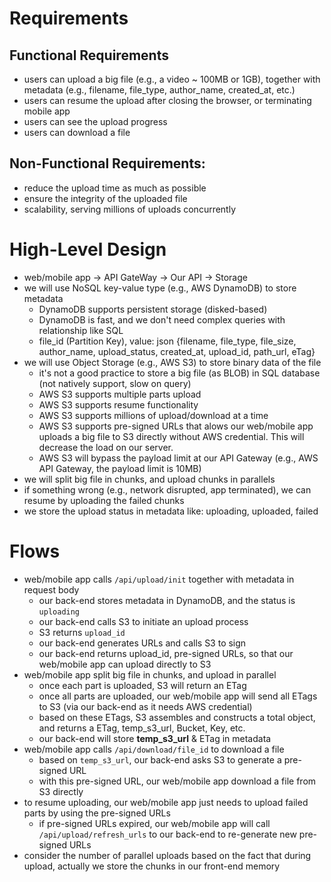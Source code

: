 # Requirements

## Functional Requirements
- users can upload a big file (e.g., a video ~ 100MB or 1GB), together with metadata (e.g., filename, file_type, author_name, created_at, etc.)
- users can resume the upload after closing the browser, or terminating mobile app
- users can see the upload progress
- users can download a file

## Non-Functional Requirements:
- reduce the upload time as much as possible
- ensure the integrity of the uploaded file 
- scalability, serving millions of uploads concurrently

# High-Level Design

- web/mobile app -> API GateWay -> Our API -> Storage
- we will use NoSQL key-value type (e.g., AWS DynamoDB) to store metadata
  - DynamoDB supports persistent storage (disked-based)
  - DynamoDB is fast, and we don't need complex queries with relationship like SQL
  - file_id (Partition Key), value: json {filename, file_type, file_size, author_name, upload_status, created_at, upload_id, path_url, eTag}
- we will use Object Storage (e.g., AWS S3) to store binary data of the file
  - it's not a good practice to store a big file (as BLOB) in SQL database (not natively support, slow on query)
  - AWS S3 supports multiple parts upload
  - AWS S3 supports resume functionality
  - AWS S3 supports millions of upload/download at a time
  - AWS S3 supports pre-signed URLs that alows our web/mobile app uploads a big file to S3 directly without AWS credential. This will decrease the load on our server.
  - AWS S3 will bypass the payload limit at our API Gateway (e.g., AWS API Gateway, the payload limit is 10MB)
- we will split big file in chunks, and upload chunks in parallels
- if something wrong (e.g., network disrupted, app terminated), we can resume by uploading the failed chunks
- we store the upload status in metadata like: uploading, uploaded, failed

# Flows
- web/mobile app calls `/api/upload/init` together with metadata in request body
  - our back-end stores metadata in DynamoDB, and the status is `uploading`
  - our back-end calls S3 to initiate an upload process
  - S3 returns `upload_id`
  - our back-end generates URLs and calls S3 to sign
  - our back-end returns upload_id, pre-signed URLs, so that our web/mobile app can upload directly to S3
- web/mobile app split big file in chunks, and upload in parallel
  - once each part is uploaded, S3 will return an ETag
  - once all parts are uploaded, our web/mobile app will send all ETags to S3 (via our back-end as it needs AWS credential)
  - based on these ETags, S3 assembles and constructs a total object, and returns a ETag, temp_s3_url, Bucket, Key, etc.
  - our back-end will store **temp_s3_url** & ETag in metadata
- web/mobile app calls `/api/download/file_id` to download a file
  - based on `temp_s3_url`, our back-end asks S3 to generate a pre-signed URL
  - with this pre-signed URL, our web/mobile app download a file from S3 directly
- to resume uploading, our web/mobile app just needs to upload failed parts by using the pre-signed URLs
  - if pre-signed URLs expired, our web/mobile app will call `/api/upload/refresh_urls` to our back-end to re-generate new pre-signed URLs
- consider the number of parallel uploads based on the fact that during upload, actually we store the chunks in our front-end memory










